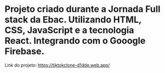 <h1>Projeto criado durante a Jornada Full stack da Ebac. Utilizando HTML, CSS, JavaScript e a tecnologia React. Integrando com o Gooogle Firebase.</h1>

Link do projeto:
https://tiktokclone-d1dde.web.app/
